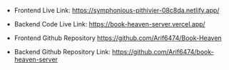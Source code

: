 * Frontend Live Link: https://symphonious-pithivier-08c8da.netlify.app/
* Backend Code Live Link: https://book-heaven-server.vercel.app/

* Frontend Github Repository https://github.com/Arif6474/Book-Heaven
* Backend Github Repository Link: https://github.com/Arif6474/book-heaven-server